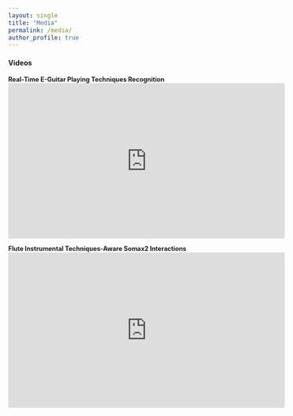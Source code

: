 ```yaml
---
layout: single
title: "Media"
permalink: /media/
author_profile: true
---
```


<h4>Videos</h4>

<p style="font-size: 90%;">
<b>Real-Time E-Guitar Playing Techniques Recognition</b><br>
<iframe width="560" height="315" src="https://www.youtube.com/embed/PFiWNnOd-vg" frameborder="0" allowfullscreen></iframe>
</p>

<p style="font-size: 90%;">
<b>Flute Instrumental Techniques-Aware Somax2 Interactions</b><br>
<iframe width="560" height="315" src="https://www.youtube.com/embed/OzNZkECfB7c" frameborder="0" allowfullscreen></iframe>
</p>

<!-- Ajoutez d'autres années ou catégories si besoin --> 